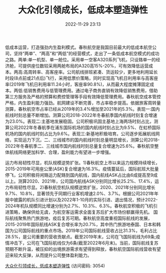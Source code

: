 ﻿---
title: 大众化引领成长，低成本塑造弹性
date: 2022-11-29 23:13
tags:
- 春秋航空
updated: 1970-01-01 08:00:00
---

低成本运营，打造强劲内生盈利模式。春秋航空是我国目前最大的低成本航空公司，坚持“两单”、“两高”和“两低”的经营模式，走出了一条低成本航空模式的成功之路。两单:单一机型、单一舱位。采用单一空客A320系列飞机，只设臵单一的经济舱，可提供座位数较采用两舱布局的A320高15%-20%，可有效降低运营成本。两高:高周转率、高客座率。公司航线排班紧凑、货运较少，更多地利用延长时段(8点前或21点后)飞行，采用低票价策略，同时实现高飞机日利用率与高客座率(2019年飞机日利用率11.24小时，客座率90.8%)，从而最大程度摊薄固定成本。两低:低销售费用与低管理费用。通过电子商务直销有效降低销售费用，借助第三方服务及严格的预算和费控管理等手段有效降低管理费用。春秋航空成本管控严格，内生盈利能力强劲。航网建设不断完善，市占率稳步提高。依据旅客周转量测算，春秋航空市占率已经从2019年的3.4%增加至2021年的5.3%。表现一:国内航线时刻总量不断增加。测算公司2018-2022年冬春航季国内航线时刻复合增速为23.0%。表现二:主基地发展稳固。公司积极巩固主基地上海两场时刻占比，测算公司2022年冬春航季在浦东国际机场的国内航线时刻占比为9.5%、在虹桥国际机场的国内航线时刻占比为9.6%。表现三:新基地积极培育。公司逐步拓展航线网络，实现运力下沉，二、三线城市的国内航线时刻总量明显增长，测算公司2018-2022年冬春航季二、三线城市国内航线时刻总量复合增速为25.6%。春秋航空整体航线网络更加科学、合理，盈利能力有望进一步增强。
<!-- more -->
运力布局韧性尽显，机队规模逆势扩张。1)春秋航空上市以来运力规模持续增长，2015-2019年可用座公里(ASK)复合增速为16.3%。疫情蔓延后，国际航班大批量停飞，公司积极将闲臵运力配臵到国内航线，国内航线ASK占比由6成提高至9成以上。测算2020、2021年，公司国内航线ASK分别同比增长25.2%、17.4%，运力布局韧性尽显。2)春秋航空机队规模逆势扩张，2020、2021年分别同比增长9.7%、10.8%，显著领先于同期行业客机增速2.0%、3.7%。根据公司2021年年报中披露的机队引进计划以及2022年1-10月的实际引进、退出情况，预计2022-2024年机队规模同比增速分别为2.7%、10.3%、6.3%。春秋航空积极的飞机引进策略，确保供给无虞，为航空客运需求全面复苏后扩大市场份额赢得先机。
国际航线聚焦热门旅游地，疫后复苏可期。春秋航空高度重视国际航线的发展，2015-2019年国际航线ASK复合增长率为20.7%，其中热门旅游地泰国、日本和韩国为公司国际航线的重点市场。2019年公司国际航线营收占比31.3%，毛利占比28.5%，是公司重要的营收贡献点。截至2019年末，公司在飞国际航线为69条;疫情冲击下，公司在飞国际航线仅为6条(截至2022年6月末)。当前，国际航线复苏预期不断升温，被压抑的出境旅游需求有望得到释放，春秋航空国际航线营收有望迎来较大反弹，从而提升公司整体盈利能力。

[大众化引领成长，低成本塑造弹性](https://url12.ctfile.com/f/3948612-735802209-bd926f?p=3054)
(访问密码: 3054)

